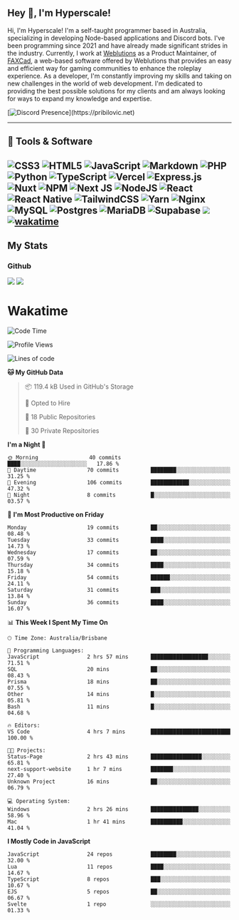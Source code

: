 ## Hey 👋, I'm Hyperscale!

Hi, I'm Hyperscale! I'm a self-taught programmer based in Australia, specializing in developing Node-based applications and Discord bots. I've been programming since 2021 and have already made significant strides in the industry. Currently, I work at [Weblutions](https://weblutions.com) as a Product Maintainer, of [FAXCad](https://weblutions.com/store/faxcad), a web-based software offered by Weblutions that provides an easy and efficient way for gaming communities to enhance the roleplay experience. As a developer, I'm constantly improving my skills and taking on new challenges in the world of web development. I'm dedicated to providing the best possible solutions for my clients and am always looking for ways to expand my knowledge and expertise.

[![Discord Presence](https://lanyard.cnrad.dev/api/906061699562475581?=idleMessage=:Just%Chillin%With%My%Kangaroo!)](https://pribilovic.net)

<p align="center">
<a href="https://github.com/Hyperscale1">
</a>
</p>

---
## 🔧 Tools & Software

![CSS3](https://img.shields.io/badge/css3-%231572B6.svg?style=for-the-badge&logo=css3&logoColor=white) ![HTML5](https://img.shields.io/badge/html5-%23E34F26.svg?style=for-the-badge&logo=html5&logoColor=white) ![JavaScript](https://img.shields.io/badge/javascript-%23323330.svg?style=for-the-badge&logo=javascript&logoColor=%23F7DF1E)  ![Markdown](https://img.shields.io/badge/markdown-%23000000.svg?style=for-the-badge&logo=markdown&logoColor=white) ![PHP](https://img.shields.io/badge/php-%23777BB4.svg?style=for-the-badge&logo=php&logoColor=white) ![Python](https://img.shields.io/badge/python-3670A0?style=for-the-badge&logo=python&logoColor=ffdd54) ![TypeScript](https://img.shields.io/badge/typescript-%23007ACC.svg?style=for-the-badge&logo=typescript&logoColor=white) ![Vercel](https://img.shields.io/badge/vercel-%23000000.svg?style=for-the-badge&logo=vercel&logoColor=white) ![Express.js](https://img.shields.io/badge/express.js-%23404d59.svg?style=for-the-badge&logo=express&logoColor=%2361DAFB) ![Nuxt](https://img.shields.io/badge/Nuxt-%23404d59.svg?style=for-the-badge&logo=nuxtdotjs&logoColor=%02dc82)  ![NPM](https://img.shields.io/badge/NPM-%23000000.svg?style=for-the-badge&logo=npm&logoColor=white) ![Next JS](https://img.shields.io/badge/Next-black?style=for-the-badge&logo=next.js&logoColor=white) ![NodeJS](https://img.shields.io/badge/node.js-6DA55F?style=for-the-badge&logo=node.js&logoColor=white) ![React](https://img.shields.io/badge/react-%2320232a.svg?style=for-the-badge&logo=react&logoColor=%2361DAFB) ![React Native](https://img.shields.io/badge/react_native-%2320232a.svg?style=for-the-badge&logo=react&logoColor=%2361DAFB) ![TailwindCSS](https://img.shields.io/badge/tailwindcss-%2338B2AC.svg?style=for-the-badge&logo=tailwind-css&logoColor=white) ![Yarn](https://img.shields.io/badge/yarn-%232C8EBB.svg?style=for-the-badge&logo=yarn&logoColor=white) ![Nginx](https://img.shields.io/badge/nginx-%23009639.svg?style=for-the-badge&logo=nginx&logoColor=white) ![MySQL](https://img.shields.io/badge/mysql-%2300f.svg?style=for-the-badge&logo=mysql&logoColor=white) ![Postgres](https://img.shields.io/badge/postgres-%23316192.svg?style=for-the-badge&logo=postgresql&logoColor=white) ![MariaDB](https://img.shields.io/badge/mariadb-%23316192.svg?style=for-the-badge&logo=mariadb&logoColor=white) ![Supabase](https://img.shields.io/badge/Supabase-3ECF8E?style=for-the-badge&logo=supabase&logoColor=white) ![](https://img.shields.io/badge/Ubuntu-E95420?style=for-the-badge&logo=ubuntu&logoColor=white) [![wakatime](https://wakatime.com/badge/user/6e098b16-30e8-493e-bf77-598fafbb912d.svg?style=for-the-badge)](https://wakatime.com/@6e098b16-30e8-493e-bf77-598fafbb912d) 
---
## My Stats

### Github
![](https://github-readme-stats.vercel.app/api?username=Hyperscale1&theme=blue-green)
![](https://github-readme-stats.vercel.app/api/top-langs/?username=Hyperscale1&theme=blue-green)

# Wakatime
<!--START_SECTION:waka-->
![Code Time](http://img.shields.io/badge/Code%20Time-829%20hrs%2019%20mins-blue)

![Profile Views](http://img.shields.io/badge/Profile%20Views-0-blue)

![Lines of code](https://img.shields.io/badge/From%20Hello%20World%20I%27ve%20Written-464.4%20thousand%20lines%20of%20code-blue)

**🐱 My GitHub Data** 

> 📦 119.4 kB Used in GitHub's Storage 
 > 
> 💼 Opted to Hire
 > 
> 📜 18 Public Repositories 
 > 
> 🔑 30 Private Repositories 
 > 
**I'm a Night 🦉** 

```text
🌞 Morning                40 commits          ████░░░░░░░░░░░░░░░░░░░░░   17.86 % 
🌆 Daytime                70 commits          ████████░░░░░░░░░░░░░░░░░   31.25 % 
🌃 Evening                106 commits         ████████████░░░░░░░░░░░░░   47.32 % 
🌙 Night                  8 commits           █░░░░░░░░░░░░░░░░░░░░░░░░   03.57 % 
```
📅 **I'm Most Productive on Friday** 

```text
Monday                   19 commits          ██░░░░░░░░░░░░░░░░░░░░░░░   08.48 % 
Tuesday                  33 commits          ████░░░░░░░░░░░░░░░░░░░░░   14.73 % 
Wednesday                17 commits          ██░░░░░░░░░░░░░░░░░░░░░░░   07.59 % 
Thursday                 34 commits          ████░░░░░░░░░░░░░░░░░░░░░   15.18 % 
Friday                   54 commits          ██████░░░░░░░░░░░░░░░░░░░   24.11 % 
Saturday                 31 commits          ███░░░░░░░░░░░░░░░░░░░░░░   13.84 % 
Sunday                   36 commits          ████░░░░░░░░░░░░░░░░░░░░░   16.07 % 
```


📊 **This Week I Spent My Time On** 

```text
🕑︎ Time Zone: Australia/Brisbane

💬 Programming Languages: 
JavaScript               2 hrs 57 mins       ██████████████████░░░░░░░   71.51 % 
SQL                      20 mins             ██░░░░░░░░░░░░░░░░░░░░░░░   08.43 % 
Prisma                   18 mins             ██░░░░░░░░░░░░░░░░░░░░░░░   07.55 % 
Other                    14 mins             █░░░░░░░░░░░░░░░░░░░░░░░░   05.81 % 
Bash                     11 mins             █░░░░░░░░░░░░░░░░░░░░░░░░   04.68 % 

🔥 Editors: 
VS Code                  4 hrs 7 mins        █████████████████████████   100.00 % 

🐱‍💻 Projects: 
Status-Page              2 hrs 43 mins       ████████████████░░░░░░░░░   65.81 % 
next-support-website     1 hr 7 mins         ███████░░░░░░░░░░░░░░░░░░   27.40 % 
Unknown Project          16 mins             ██░░░░░░░░░░░░░░░░░░░░░░░   06.79 % 

💻 Operating System: 
Windows                  2 hrs 26 mins       ███████████████░░░░░░░░░░   58.96 % 
Mac                      1 hr 41 mins        ██████████░░░░░░░░░░░░░░░   41.04 % 
```

**I Mostly Code in JavaScript** 

```text
JavaScript               24 repos            ████████░░░░░░░░░░░░░░░░░   32.00 % 
Lua                      11 repos            ████░░░░░░░░░░░░░░░░░░░░░   14.67 % 
TypeScript               8 repos             ███░░░░░░░░░░░░░░░░░░░░░░   10.67 % 
EJS                      5 repos             ██░░░░░░░░░░░░░░░░░░░░░░░   06.67 % 
Svelte                   1 repo              ░░░░░░░░░░░░░░░░░░░░░░░░░   01.33 % 
```




<!--END_SECTION:waka-->
